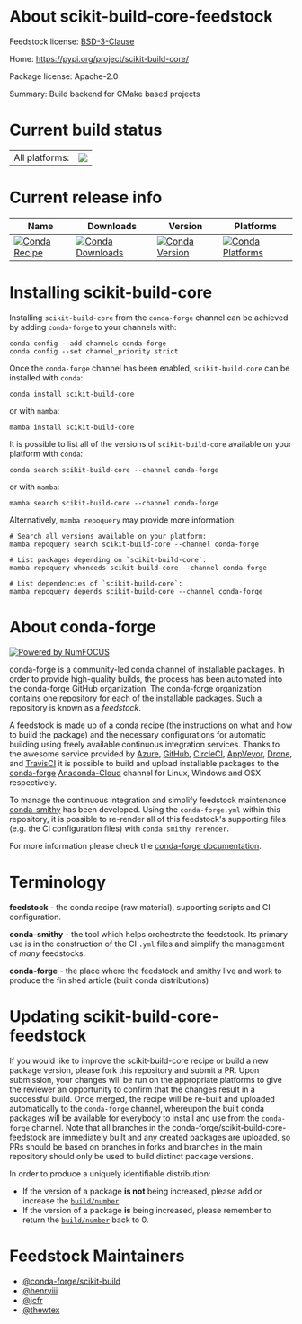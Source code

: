 About scikit-build-core-feedstock
=================================

Feedstock license: [BSD-3-Clause](https://github.com/conda-forge/scikit-build-core-feedstock/blob/main/LICENSE.txt)

Home: https://pypi.org/project/scikit-build-core/

Package license: Apache-2.0

Summary: Build backend for CMake based projects

Current build status
====================


<table><tr><td>All platforms:</td>
    <td>
      <a href="https://dev.azure.com/conda-forge/feedstock-builds/_build/latest?definitionId=18086&branchName=main">
        <img src="https://dev.azure.com/conda-forge/feedstock-builds/_apis/build/status/scikit-build-core-feedstock?branchName=main">
      </a>
    </td>
  </tr>
</table>

Current release info
====================

| Name | Downloads | Version | Platforms |
| --- | --- | --- | --- |
| [![Conda Recipe](https://img.shields.io/badge/recipe-scikit--build--core-green.svg)](https://anaconda.org/conda-forge/scikit-build-core) | [![Conda Downloads](https://img.shields.io/conda/dn/conda-forge/scikit-build-core.svg)](https://anaconda.org/conda-forge/scikit-build-core) | [![Conda Version](https://img.shields.io/conda/vn/conda-forge/scikit-build-core.svg)](https://anaconda.org/conda-forge/scikit-build-core) | [![Conda Platforms](https://img.shields.io/conda/pn/conda-forge/scikit-build-core.svg)](https://anaconda.org/conda-forge/scikit-build-core) |

Installing scikit-build-core
============================

Installing `scikit-build-core` from the `conda-forge` channel can be achieved by adding `conda-forge` to your channels with:

```
conda config --add channels conda-forge
conda config --set channel_priority strict
```

Once the `conda-forge` channel has been enabled, `scikit-build-core` can be installed with `conda`:

```
conda install scikit-build-core
```

or with `mamba`:

```
mamba install scikit-build-core
```

It is possible to list all of the versions of `scikit-build-core` available on your platform with `conda`:

```
conda search scikit-build-core --channel conda-forge
```

or with `mamba`:

```
mamba search scikit-build-core --channel conda-forge
```

Alternatively, `mamba repoquery` may provide more information:

```
# Search all versions available on your platform:
mamba repoquery search scikit-build-core --channel conda-forge

# List packages depending on `scikit-build-core`:
mamba repoquery whoneeds scikit-build-core --channel conda-forge

# List dependencies of `scikit-build-core`:
mamba repoquery depends scikit-build-core --channel conda-forge
```


About conda-forge
=================

[![Powered by
NumFOCUS](https://img.shields.io/badge/powered%20by-NumFOCUS-orange.svg?style=flat&colorA=E1523D&colorB=007D8A)](https://numfocus.org)

conda-forge is a community-led conda channel of installable packages.
In order to provide high-quality builds, the process has been automated into the
conda-forge GitHub organization. The conda-forge organization contains one repository
for each of the installable packages. Such a repository is known as a *feedstock*.

A feedstock is made up of a conda recipe (the instructions on what and how to build
the package) and the necessary configurations for automatic building using freely
available continuous integration services. Thanks to the awesome service provided by
[Azure](https://azure.microsoft.com/en-us/services/devops/), [GitHub](https://github.com/),
[CircleCI](https://circleci.com/), [AppVeyor](https://www.appveyor.com/),
[Drone](https://cloud.drone.io/welcome), and [TravisCI](https://travis-ci.com/)
it is possible to build and upload installable packages to the
[conda-forge](https://anaconda.org/conda-forge) [Anaconda-Cloud](https://anaconda.org/)
channel for Linux, Windows and OSX respectively.

To manage the continuous integration and simplify feedstock maintenance
[conda-smithy](https://github.com/conda-forge/conda-smithy) has been developed.
Using the ``conda-forge.yml`` within this repository, it is possible to re-render all of
this feedstock's supporting files (e.g. the CI configuration files) with ``conda smithy rerender``.

For more information please check the [conda-forge documentation](https://conda-forge.org/docs/).

Terminology
===========

**feedstock** - the conda recipe (raw material), supporting scripts and CI configuration.

**conda-smithy** - the tool which helps orchestrate the feedstock.
                   Its primary use is in the construction of the CI ``.yml`` files
                   and simplify the management of *many* feedstocks.

**conda-forge** - the place where the feedstock and smithy live and work to
                  produce the finished article (built conda distributions)


Updating scikit-build-core-feedstock
====================================

If you would like to improve the scikit-build-core recipe or build a new
package version, please fork this repository and submit a PR. Upon submission,
your changes will be run on the appropriate platforms to give the reviewer an
opportunity to confirm that the changes result in a successful build. Once
merged, the recipe will be re-built and uploaded automatically to the
`conda-forge` channel, whereupon the built conda packages will be available for
everybody to install and use from the `conda-forge` channel.
Note that all branches in the conda-forge/scikit-build-core-feedstock are
immediately built and any created packages are uploaded, so PRs should be based
on branches in forks and branches in the main repository should only be used to
build distinct package versions.

In order to produce a uniquely identifiable distribution:
 * If the version of a package **is not** being increased, please add or increase
   the [``build/number``](https://docs.conda.io/projects/conda-build/en/latest/resources/define-metadata.html#build-number-and-string).
 * If the version of a package **is** being increased, please remember to return
   the [``build/number``](https://docs.conda.io/projects/conda-build/en/latest/resources/define-metadata.html#build-number-and-string)
   back to 0.

Feedstock Maintainers
=====================

* [@conda-forge/scikit-build](https://github.com/conda-forge/scikit-build/)
* [@henryiii](https://github.com/henryiii/)
* [@jcfr](https://github.com/jcfr/)
* [@thewtex](https://github.com/thewtex/)

